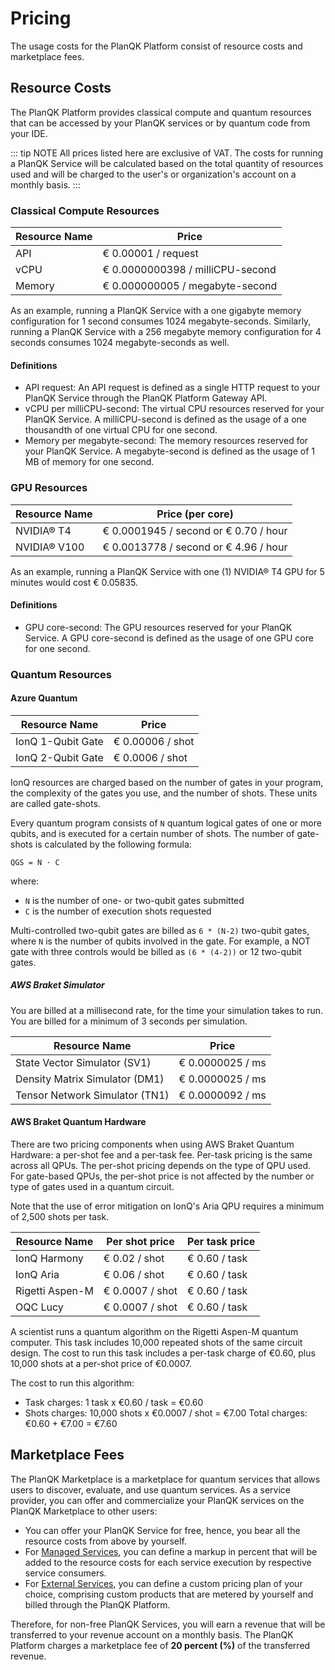 # Pricing

The usage costs for the PlanQK Platform consist of resource costs and marketplace fees.

## Resource Costs

The PlanQK Platform provides classical compute and quantum resources that can be accessed by your PlanQK services or by quantum code from your IDE.

::: tip NOTE
All prices listed here are exclusive of VAT.
The costs for running a PlanQK Service will be calculated based on the total quantity of resources used and will be charged to the user's or organization's account on a monthly basis.
:::

### Classical Compute Resources

| Resource Name | Price                            |
|---------------|----------------------------------|
| API           | € 0.00001 / request              |
| vCPU          | € 0.0000000398 / milliCPU-second |
| Memory        | € 0.000000005 / megabyte-second  |

As an example, running a PlanQK Service with a one gigabyte memory configuration for 1 second consumes 1024 megabyte-seconds.
Similarly, running a PlanQK Service with a 256 megabyte memory configuration for 4 seconds consumes 1024 megabyte-seconds as well.

#### Definitions

* API request:
  An API request is defined as a single HTTP request to your PlanQK Service through the PlanQK Platform Gateway API.
* vCPU per milliCPU-second:
  The virtual CPU resources reserved for your PlanQK Service. A milliCPU-second is defined as the usage of a one thousandth of one virtual CPU for one second.
* Memory per megabyte-second:
  The memory resources reserved for your PlanQK Service. A megabyte-second is defined as the usage of 1 MB of memory for one second.

### GPU Resources

| Resource Name | Price (per core)                      |
|---------------|---------------------------------------|
| NVIDIA® T4    | € 0.0001945 / second or € 0.70 / hour |
| NVIDIA® V100  | € 0.0013778 / second or € 4.96 / hour |

As an example, running a PlanQK Service with one (1) NVIDIA® T4 GPU for 5 minutes would cost € 0.05835.

#### Definitions

* GPU core-second:
  The GPU resources reserved for your PlanQK Service. A GPU core-second is defined as the usage of one GPU core for one second.

### Quantum Resources

#### Azure Quantum

| Resource Name     | Price            |
|-------------------|------------------|
| IonQ 1-Qubit Gate | € 0.00006 / shot |
| IonQ 2-Qubit Gate | € 0.0006 / shot  |

IonQ resources are charged based on the number of gates in your program, the complexity of the gates you use, and the number of shots.
These units are called gate-shots.

Every quantum program consists of `N` quantum logical gates of one or more qubits, and is executed for a certain number of shots.
The number of gate-shots is calculated by the following formula:

`QGS = N ⋅ C`

where:

* `N` is the number of one- or two-qubit gates submitted
* `C` is the number of execution shots requested

Multi-controlled two-qubit gates are billed as `6 * (N-2)` two-qubit gates, where `N` is the number of qubits involved in the gate.
For example, a NOT gate with three controls would be billed as `(6 * (4-2))` or 12 two-qubit gates.

##### AWS Braket Simulator

You are billed at a millisecond rate, for the time your simulation takes to run.
You are billed for a minimum of 3 seconds per simulation.

| Resource Name                  | Price            |
|--------------------------------|------------------|
| State Vector Simulator (SV1)   | € 0.0000025 / ms |
| Density Matrix Simulator (DM1) | € 0.0000025 / ms |
| Tensor Network Simulator (TN1) | € 0.0000092 / ms |

#### AWS Braket Quantum Hardware

There are two pricing components when using AWS Braket Quantum Hardware: a per-shot fee and a per-task fee.
Per-task pricing is the same across all QPUs.
The per-shot pricing depends on the type of QPU used.
For gate-based QPUs, the per-shot price is not affected by the number or type of gates used in a quantum circuit.

Note that the use of error mitigation on IonQ's Aria QPU requires a minimum of 2,500 shots per task.

| Resource Name   | Per shot price  | Per task price |
|-----------------|-----------------|----------------|
| IonQ Harmony    | € 0.02 / shot   | € 0.60 / task  |
| IonQ Aria       | € 0.06 / shot   | € 0.60 / task  |
| Rigetti Aspen-M | € 0.0007 / shot | € 0.60 / task  |
| OQC Lucy        | € 0.0007 / shot | € 0.60 / task  |

A scientist runs a quantum algorithm on the Rigetti Aspen-M quantum computer. 
This task includes 10,000 repeated shots of the same circuit design. 
The cost to run this task includes a per-task charge of €0.60, plus 10,000 shots at a per-shot price of €0.0007.

The cost to run this algorithm:
 - Task charges: 1 task x €0.60 / task = €0.60
 - Shots charges: 10,000 shots x €0.0007 / shot = €7.00
Total charges: €0.60 + €7.00 = €7.60

## Marketplace Fees

The PlanQK Marketplace is a marketplace for quantum services that allows users to discover, evaluate, and use quantum services.
As a service provider, you can offer and commercialize your PlanQK services on the PlanQK Marketplace to other users:

* You can offer your PlanQK Service for free, hence, you bear all the resource costs from above by yourself.
* For [Managed Services](../service-platform/managed-services.md), you can define a markup in percent that will be added to the resource costs for each service execution by respective service consumers.
* For [External Services](../service-platform/external-services.md), you can define a custom pricing plan of your choice, comprising custom products that are metered by yourself and billed through the PlanQK Platform.

Therefore, for non-free PlanQK Services, you will earn a revenue that will be transferred to your revenue account on a monthly basis.
The PlanQK Platform charges a marketplace fee of **20 percent (%)** of the transferred revenue.

